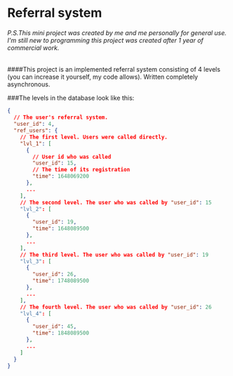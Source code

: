 # Referral system

###### P.S.This mini project was created by me and me personally for general use. I'm still new to programming this project was created after 1 year of commercial work.

####This project is an implemented referral system consisting of 4 levels (you can increase it yourself, my code allows). Written completely asynchronous.

###The levels in the database look like this:
```json
{
  // The user's referral system.
  "user_id": 4,
  "ref_users": {
    // The first level. Users were called directly.
    "lvl_1": [
      {
        // User id who was called
        "user_id": 15,
        // The time of its registration
        "time": 1648069200
      },
      ...
    ],
    // The second level. The user who was called by "user_id": 15
    "lvl_2": [
      {
        "user_id": 19,
        "time": 1648089500
      },
      ...
    ],
    // The third level. The user who was called by "user_id": 19
    "lvl_3": [
      {
        "user_id": 26,
        "time": 1748089500
      },
      ...
    ],
    // The fourth level. The user who was called by "user_id": 26
    "lvl_4": [
      {
        "user_id": 45,
        "time": 1848089500
      },
      ...
    ]
  }
}
```
